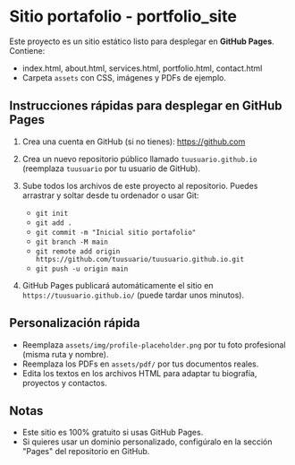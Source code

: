 # Sitio portafolio - portfolio_site

Este proyecto es un sitio estático listo para desplegar en **GitHub Pages**. Contiene:
- index.html, about.html, services.html, portfolio.html, contact.html
- Carpeta `assets` con CSS, imágenes y PDFs de ejemplo.

## Instrucciones rápidas para desplegar en GitHub Pages

1. Crea una cuenta en GitHub (si no tienes): https://github.com
2. Crea un nuevo repositorio público llamado `tuusuario.github.io` (reemplaza `tuusuario` por tu usuario de GitHub).
3. Sube todos los archivos de este proyecto al repositorio. Puedes arrastrar y soltar desde tu ordenador o usar Git:
   - `git init`
   - `git add .`
   - `git commit -m "Inicial sitio portafolio"`
   - `git branch -M main`
   - `git remote add origin https://github.com/tuusuario/tuusuario.github.io.git`
   - `git push -u origin main`

4. GitHub Pages publicará automáticamente el sitio en `https://tuusuario.github.io/` (puede tardar unos minutos).

## Personalización rápida
- Reemplaza `assets/img/profile-placeholder.png` por tu foto profesional (misma ruta y nombre).
- Reemplaza los PDFs en `assets/pdf/` por tus documentos reales.
- Edita los textos en los archivos HTML para adaptar tu biografía, proyectos y contactos.

## Notas
- Este sitio es 100% gratuito si usas GitHub Pages.
- Si quieres usar un dominio personalizado, configúralo en la sección "Pages" del repositorio en GitHub.
